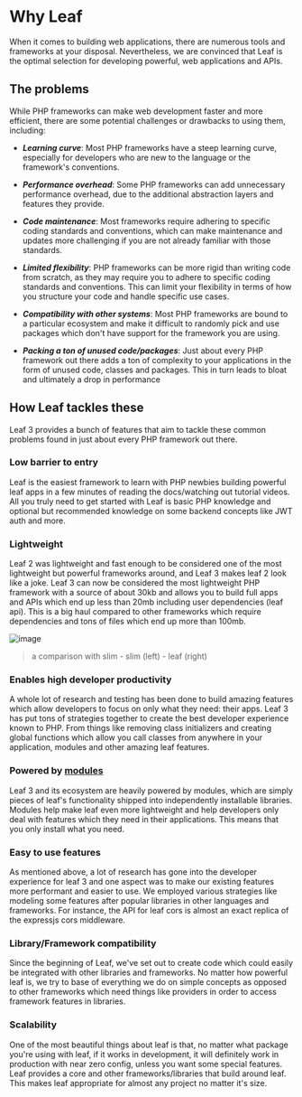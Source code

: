 # Why Leaf

When it comes to building web applications, there are numerous tools and frameworks at your disposal. Nevertheless, we are convinced that Leaf is the optimal selection for developing powerful, web applications and APIs.

## The problems

While PHP frameworks can make web development faster and more efficient, there are some potential challenges or drawbacks to using them, including:

- ***Learning curve***: Most PHP frameworks have a steep learning curve, especially for developers who are new to the language or the framework's conventions.

- ***Performance overhead***: Some PHP frameworks can add unnecessary performance overhead, due to the additional abstraction layers and features they provide.

- ***Code maintenance***: Most frameworks require adhering to specific coding standards and conventions, which can make maintenance and updates more challenging if you are not already familiar with those standards.

- ***Limited flexibility***: PHP frameworks can be more rigid than writing code from scratch, as they may require you to adhere to specific coding standards and conventions. This can limit your flexibility in terms of how you structure your code and handle specific use cases.

- ***Compatibility with other systems***: Most PHP frameworks are bound to a particular ecosystem and make it difficult to randomly pick and use packages which don't have support for the framework you are using.

- ***Packing a ton of unused code/packages***: Just about every PHP framework out there adds a ton of complexity to your applications in the form of unused code, classes and packages. This in turn leads to bloat and ultimately a drop in performance

## How Leaf tackles these

Leaf 3 provides a bunch of features that aim to tackle these common problems found in just about every PHP framework out there.

### Low barrier to entry

Leaf is the easiest framework to learn with PHP newbies building powerful leaf apps in a few minutes of reading the docs/watching out tutorial videos. All you truly need to get started with Leaf is basic PHP knowledge and optional but recommended knowledge on some backend concepts like JWT auth and more.

### Lightweight

Leaf 2 was lightweight and fast enough to be considered one of the most lightweight but powerful frameworks around, and Leaf 3 makes leaf 2 look like a joke. Leaf 3 can now be considered the most lightweight PHP framework with a source of about 30kb and allows you to build full apps and APIs which end up less than 20mb including user dependencies (leaf api). This is a big haul compared to other frameworks which require dependencies and tons of files which end up more than 100mb.

![image](https://user-images.githubusercontent.com/26604242/146754044-4c71c4ec-7b37-4c85-9c8b-56e8c2b54831.png)

> a comparison with slim - slim (left) - leaf (right)

### Enables high developer productivity

A whole lot of research and testing has been done to build amazing features which allow developers to focus on only what they need: their apps. Leaf 3 has put tons of strategies together to create the best developer experience known to PHP. From things like removing class initializers and creating global functions which allow you call classes from anywhere in your application, modules and other amazing leaf features.

### Powered by [modules](/modules/)

Leaf 3 and its ecosystem are heavily powered by modules, which are simply pieces of leaf's functionality shipped into independently installable libraries. Modules help make leaf even more lightweight and help developers only deal with features which they need in their applications. This means that you only install what you need.

### Easy to use features

As mentioned above, a lot of research has gone into the developer experience for leaf 3 and one aspect was to make our existing features more performant and easier to use. We employed various strategies like modeling some features after popular libraries in other languages and frameworks. For instance, the API for leaf cors is almost an exact replica of the expressjs cors middleware.

### Library/Framework compatibility

Since the beginning of Leaf, we've set out to create code which could easily be integrated with other libraries and frameworks. No matter how powerful leaf is, we try to base of everything we do on simple concepts as opposed to other frameworks which need things like providers in order to access framework features in libraries.

### Scalability

One of the most beautiful things about leaf is that, no matter what package you're using with leaf, if it works in development, it will definitely work in production with near zero config, unless you want some special features. Leaf provides a core and other frameworks/libraries that build around leaf. This makes leaf appropriate for almost any project no matter it's size.
